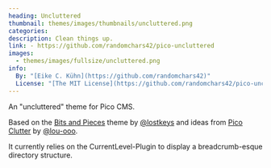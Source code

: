 ```yaml
---
heading: Uncluttered
thumbnail: themes/images/thumbnails/uncluttered.png
categories:
description: Clean things up.
link: - https://github.com/randomchars42/pico-uncluttered
images:
  - themes/images/fullsize/uncluttered.png
info:
  By: "[Eike C. Kühn](https://github.com/randomchars42)"
  License: "[The MIT License](https://github.com/randomchars42/pico-uncluttered/blob/master/LICENSE)"
---
```


An "uncluttered" theme for Pico CMS.

Based on the [Bits and Pieces](https://github.com/lostkeys/Bits-and-Pieces-Theme-for-Pico) theme by [@lostkeys](https://github.com/lostkeys) and ideas from [Pico Clutter](https://github.com/luo-ooo/clutter) by [@lou-ooo](https://github.com/luo-ooo).

It currently relies on the CurrentLevel-Plugin to display a breadcrumb-esque directory structure.